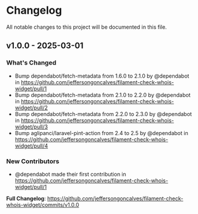 # Changelog

All notable changes to this project will be documented in this file.

## v1.0.0 - 2025-03-01

### What's Changed

* Bump dependabot/fetch-metadata from 1.6.0 to 2.1.0 by @dependabot in https://github.com/jeffersongoncalves/filament-check-whois-widget/pull/1
* Bump dependabot/fetch-metadata from 2.1.0 to 2.2.0 by @dependabot in https://github.com/jeffersongoncalves/filament-check-whois-widget/pull/2
* Bump dependabot/fetch-metadata from 2.2.0 to 2.3.0 by @dependabot in https://github.com/jeffersongoncalves/filament-check-whois-widget/pull/3
* Bump aglipanci/laravel-pint-action from 2.4 to 2.5 by @dependabot in https://github.com/jeffersongoncalves/filament-check-whois-widget/pull/4

### New Contributors

* @dependabot made their first contribution in https://github.com/jeffersongoncalves/filament-check-whois-widget/pull/1

**Full Changelog**: https://github.com/jeffersongoncalves/filament-check-whois-widget/commits/v1.0.0
